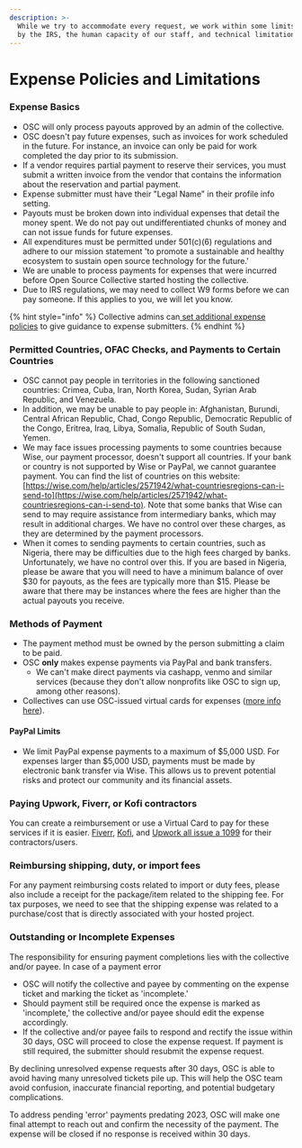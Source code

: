 ```yaml
---
description: >-
  While we try to accommodate every request, we work within some limits defined
  by the IRS, the human capacity of our staff, and technical limitations.
---
```


# Expense Policies and Limitations

### Expense Basics

* OSC will only process payouts approved by an admin of the collective.
* OSC doesn't pay future expenses, such as invoices for work scheduled in the future. For instance, an invoice can only be paid for work completed the day prior to its submission.
* If a vendor requires partial payment to reserve their services, you must submit a written invoice from the vendor that contains the information about the reservation and partial payment.
* Expense submitter must have their "Legal Name" in their profile info setting.&#x20;
* Payouts must be broken down into individual expenses that detail the money spent. We do not pay out undifferentiated chunks of money and can not issue funds for future expenses.
* All expenditures must be permitted under 501(c)(6) regulations and adhere to our mission statement 'to promote a sustainable and healthy ecosystem to sustain open source technology for the future.'
* We are unable to process payments for expenses that were incurred before Open Source Collective started hosting the collective.
* Due to IRS regulations, we may need to collect W9 forms before we can pay someone. If this applies to you, we will let you know.

{% hint style="info" %}
Collective admins can[ set additional expense policies](https://docs.opencollective.com/help/collectives/expense-policy) to give guidance to expense submitters.
{% endhint %}

### Permitted Countries, OFAC Checks, and Payments to Certain Countries&#x20;

* OSC cannot pay people in territories in the following sanctioned countries: Crimea, Cuba, Iran, North Korea, Sudan, Syrian Arab Republic, and Venezuela.&#x20;
* In addition, we may be unable to pay people in: Afghanistan, Burundi, Central African Republic, Chad, Congo Republic, Democratic Republic of the Congo, Eritrea, Iraq, Libya, Somalia, Republic of South Sudan, Yemen.
* We may face issues processing payments to some countries because Wise, our payment processor, doesn't support all countries. If your bank or country is not supported by Wise or PayPal, we cannot guarantee payment. You can find the list of countries on this website: [https://wise.com/help/articles/2571942/what-countriesregions-can-i-send-to](https://wise.com/help/articles/2571942/what-countriesregions-can-i-send-to). Note that some banks that Wise can send to may require assistance from intermediary banks, which may result in additional charges. We have no control over these charges, as they are determined by the payment processors.
* When it comes to sending payments to certain countries, such as Nigeria, there may be difficulties due to the high fees charged by banks. Unfortunately, we have no control over this. If you are based in Nigeria, please be aware that you will need to have a minimum balance of over $30 for payouts, as the fees are typically more than $15. Please be aware that there may be instances where the fees are higher than the actual payouts you receive.&#x20;

### Methods of Payment

* The payment method must be owned by the person submitting a claim to be paid.&#x20;
* OSC **only** makes expense payments via PayPal and bank transfers.&#x20;
  * We can't make direct payments via cashapp, venmo and similar services (because they don't allow nonprofits like OSC to sign up, among other reasons).
* Collectives can use OSC-issued virtual cards for expenses ([more info here](https://docs.oscollective.org/what-we-offer/virtual-cards)).

#### PayPal Limits

* We limit PayPal expense payments to a maximum of $5,000 USD. For expenses larger than $5,000 USD, payments must be made by electronic bank transfer via Wise. This allows us to prevent potential risks and protect our community and its financial assets.

### Paying Upwork, Fiverr, or Kofi contractors

You can create a reimbursement or use a Virtual Card to pay for these services if it is easier.  [Fiverr](https://www.fiverr.com/support/articles/360011135837-W-9-Collection?segment=seller), [Kofi](https://help.ko-fi.com/hc/en-us/articles/10792069957661-How-Tax-Works-on-Ko-fi#01H8PEJ62CHRQEC48B6SR8CHS8), and [Upwork all issue a 1099](https://support.upwork.com/hc/en-us/articles/211063958-Report-Income-from-Upwork) for their contractors/users. &#x20;

### Reimbursing shipping, duty, or import fees

For any payment reimbursing costs related to import or duty fees, please also include a receipt for the package/item related to the shipping fee. For tax purposes, we need to see that the shipping expense was related to a purchase/cost that is directly associated with your hosted project.&#x20;

### Outstanding or Incomplete Expenses

The responsibility for ensuring payment completions lies with the collective and/or payee. In case of a payment error

* OSC will notify the collective and payee by commenting on the expense ticket and marking the ticket as 'incomplete.'
* Should payment still be required once the expense is marked as 'incomplete,' the collective and/or payee should edit the expense accordingly.
* If the collective and/or payee fails to respond and rectify the issue within 30 days, OSC will proceed to close the expense request. If payment is still required, the submitter should resubmit the expense request.&#x20;

By declining unresolved expense requests after 30 days, OSC is able to avoid having many unresolved tickets pile up. This will help the OSC team avoid confusion, inaccurate financial reporting, and potential budgetary complications.

To address pending 'error' payments predating 2023, OSC will make one final attempt to reach out and confirm the necessity of the payment. The expense will be closed if no response is received within 30 days.
